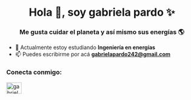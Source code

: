 <h1 align="center">Hola 👋, soy gabriela pardo ✨</h1>
<h3 align="center">Me gusta cuidar el planeta y así mismo sus energías 🌎</h3>

- 🔭 Actualmente estoy estudiando **Ingeniería en energías**
- 📫 Puedes escribirme por acá **gabrielapardo242@gmail.com**

<h3 align="left">Conecta conmigo:</h3> 
<p align="left">
<a href=" https://instagram.com/gabrielapardog_" target="blank"><img align="center" src="https://raw.githubusercontent.com/rahuldkjain/github-profile-readme-generator/master/src/ images/icons/Social/instagram.svg" alt="gabrielapardog_" height="30" width="40" /></a>
</p>


<!--
**gabrielapardog/gabrielapardog** is a ✨ _special_ ✨ repository because its `README.md` (this file) appears on your GitHub profile.



